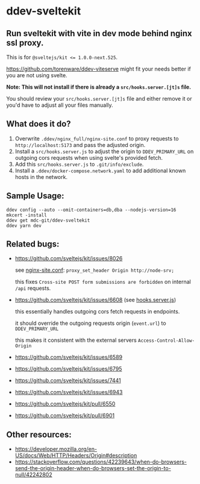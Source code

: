 # ddev-sveltekit

## Run sveltekit with vite in dev mode behind nginx ssl proxy. 

This is for `@sveltejs/kit <= 1.0.0-next.525`. 

https://github.com/torenware/ddev-viteserve might fit your needs better if you are not using svelte.

**Note: This will not install if there is already a `src/hooks.server.[jt]s` file.**

You should review your `src/hooks.server.[jt]s` file and either remove it or you'd have to adjust all your files manually.

## What does it do?

1. Overwrite `.ddev/nginx_full/nginx-site.conf` to proxy requests to `http://localhost:5173` and pass the adjusted origin.
2. Install a `src/hooks.server.js` to adjust the origin to `DDEV_PRIMARY_URL` on outgoing cors requests when using svelte's provided fetch.
3. Add this `src/hooks.server.js` to `.git/info/exclude`.
4. Install a `.ddev/docker-compose.network.yaml` to add additional known hosts in the network.

## Sample Usage:

```
ddev config --auto --omit-containers=db,dba --nodejs-version=16 
mkcert -install
ddev get mdc-git/ddev-sveltekit
ddev yarn dev
```

## Related bugs:

- https://github.com/sveltejs/kit/issues/8026
  
  see [nginx-site.conf](https://github.com/mdc-git/ddev-sveltekit/blob/master/nginx_full/nginx-site.conf): `proxy_set_header Origin http://node-srv;`
  
  this fixes `Cross-site POST form submissions are forbidden` on internal `/api` requests.
  
  
- https://github.com/sveltejs/kit/issues/6608 (see [hooks.server.js](https://github.com/mdc-git/ddev-sveltekit/blob/master/sveltekit/hooks.server.js))

  this essentially handles outgoing cors fetch requests in endpoints.
  
  it should override the outgoing requests origin (`event.url`) to `DDEV_PRIMARY_URL`
  
  this makes it consistent with the external servers `Access-Control-Allow-Origin`

- https://github.com/sveltejs/kit/issues/6589 
- https://github.com/sveltejs/kit/issues/6795
- https://github.com/sveltejs/kit/issues/7441
- https://github.com/sveltejs/kit/issues/6943
- https://github.com/sveltejs/kit/pull/6550
- https://github.com/sveltejs/kit/pull/6901

## Other resources:

- https://developer.mozilla.org/en-US/docs/Web/HTTP/Headers/Origin#description
- https://stackoverflow.com/questions/42239643/when-do-browsers-send-the-origin-header-when-do-browsers-set-the-origin-to-null/42242802
